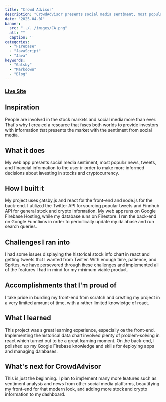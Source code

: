 ```yaml
---
title: "Crowd Advisor"
description: "CrowdAdvisor presents social media sentiment, most popular news, tweets, and financial information to the user in order to make more informed decisions about investing in stocks and cryptocurrency."
date: "2025-04-07"
banner:
  src: "../../images/CA.png"
  alt: ""
  caption: ''
categories:
  - "Firebase"
  - "JavaScript"
  - "Java"
keywords:
  - "Gatsby"
  - "Markdown"
  - "Blog"
---
```


### [Live Site](https://financial-analyzer.web.app/)


## Inspiration
People are involved in the stock markets and social media more than ever. That's why I created a resource that fuses both worlds to provide investors with information that presents the market with the sentiment from social media.

## What it does
My web app presents social media sentiment, most popular news, tweets, and financial information to the user in order to make more informed decisions about investing in stocks and cryptocurrency.

## How I built it
My project uses gatsby.js and react for the front-end and node.js for the back-end. I utilized the Twitter API for sourcing popular tweets and Finnhub API for general stock and crypto information. My web app runs on Google Firebase Hosting, while my database runs on Firestore. I run the back-end on Google Functions in order to periodically update my database and run search queries.

## Challenges I ran into
I had some issues displaying the historical stock info chart in react and getting tweets that I wanted from Twitter. With enough time, patience, and Sprites, we have persevered through these challenges and implemented all of the features I had in mind for my minimum viable product.

## Accomplishments that I'm proud of
I take pride in building my front-end from scratch and creating my project in a very limited amount of time, with a rather limited knowledge of react.

## What I learned
This project was a great learning experience, especially on the front-end. Implementing the historical data chart involved plenty of problem-solving in react which turned out to be a great learning moment. On the back-end, I polished up my Google Firebase knowledge and skills for deploying apps and managing databases.

## What's next for CrowdAdvisor
This is just the beginning. I plan to implement many more features such as sentiment analysis and news from other social media platforms, beautifying my front-end for that modern look, and adding more stock and crypto information to my dashboard.